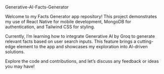 
Generative-AI-Facts-Generator

Welcome to my Facts Generator app repository! This project demonstrates my use of React Native for mobile development, MongoDB for authentication, and Tailwind CSS for styling.

Currently, I’m learning how to integrate Generative AI by Groq to generate relevant facts based on user search inputs. This feature brings a cutting-edge element to the app and showcases my exploration into AI-driven solutions.

Explore the code and contributions, and let’s discuss any feedback or ideas you may have!


